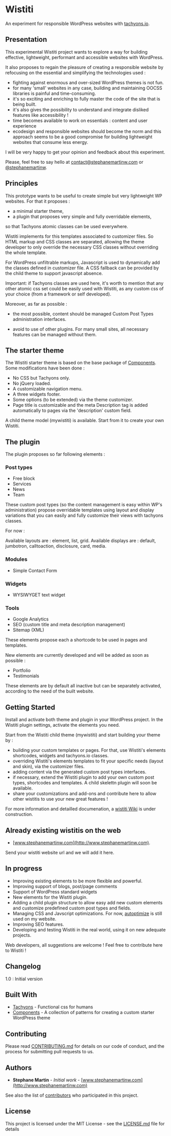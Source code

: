 # Wistiti

An experiment for responsible WordPress websites with [tachyons.io](https://github.com/tachyons-css/tachyons/).


## Presentation

This experimental Wistiti project wants to explore a way for building effective, lightweight, performant and accessible websites with WordPress.

It also proposes to regain the pleasure of creating a responsible website by refocusing on the essential and simplifying the technologies used :

* fighting against enormous and over-sized WordPress themes is not fun.
* for many 'small' websites in any case, building and maintaining OOCSS libraries is painful and time-consuming.
* it's so exciting and enriching to fully master the code of the site that is being built.
* it's also gives the possibility to understand and integrate disliked features like accessibility !
* time becomes available to work on essentials : content and user experience
* ecodesign and responsible websites should become the norm and this approach seems to be a good compromise for building lightweight websites that consume less energy.


I will be very happy to get your opinion and feedback about this experiment.

Please, feel free to say hello at contact@stephanemartinw.com or [@stephanemartinw](https://twitter.com/StephaneMartinW).


## Principles

This prototype wants to be useful to create simple but very lightweight WP websites.
For that it proposes :

* a minimal starter theme,
* a plugin that proposes very simple and fully overridable elements,

so that Tachyons atomic classes can be used everywhere.

Wistiti implements for this templates associated to customizer files. So HTML markup and CSS classes are separated, allowing the theme developer to only override the necessary CSS classes without overriding the whole template.

For WordPress unfiltrable markups, Javascript is used to dynamically add the classes defined in customizer file. A CSS fallback can be provided by the child theme to support javascript absence.

Important: if Tachyons classes are used here, it's worth to mention that any other atomic css set could be easily used with Wistiti, as any custom css of your choice (from a framework or self developed).


Moreover, as far as possible :

* the most possible, content should be managed Custom Post Types administration interfaces.

* avoid to use of other plugins. For many small sites, all necessary features can be managed without them.


## The starter theme

The Wistiti starter theme is based on the base package of [Components](http://components.underscores.me/).
Some modifications have been done :

* No CSS but Tachyons only.
* No jQuery loaded.
* A customizable navigation menu.
* A three widgets footer.
* Some options (to be extended) via the theme customizer.
* Page title is customizable and the meta Description tag is added automatically to pages via the 'description' custom field.

A child theme model (mywistiti) is available. Start from it to create your own Wistiti.


## The plugin

The plugin proposes so far following elements :

### Post types

* Free block
* Services
* News
* Team

These custom post types (so the content management is easy within WP's administration) propose overridable templates using layout and display variations that you can easily and fully customize their views with tachyons classes.

For now : 

Available layouts are : element, list, grid.
Available displays are : default, jumbotron, calltoaction, disclosure, card, media.

### Modules

* Simple Contact Form

### Widgets

* WYSIWYGET text widget

### Tools

* Google Analytics
* SEO (custom title and meta description management)
* Sitemap (XML)

These elements propose each a shortcode to be used in pages and templates.

New elements are currently developed and will be added as soon as possible :
* Portfolio
* Testimonials

These elements are by default all inactive but can be separately activated, according to the need of the built website.


## Getting Started

Install and activate both theme and plugin in your WordPress project. In the Wistiti plugin settings, activate the elements you need.

Start from the Wistiti child theme (mywistiti) and start building your theme by :

* building your custom templates or pages. For that, use Wistiti's elements shortcodes, widgets and tachyons.io classes.
* overriding Wistiti's elements templates to fit your specific needs (layout and skin), via the customizer files.
* adding content via the generated custom post types interfaces.
* if necessary, extend the Wistiti plugin to add your own custom post types, shortcodes and templates. A child skelettn plugin will soon be available.
* share your customizations and add-ons and contribute here to allow other wistitis to use your new great features !

For more information and detailled documenation, a [wistiti Wiki](https://github.com/stephanemartinw/wistiti/wiki) is under construction.


## Already existing wistitis on the web

* [www.stephanemartinw.com](http://www.stephanemartinw.com).

Send your wistiti website url and we will add it here.


## In progress

* Improving existing elements to be more flexible and powerful.
* Improving support of blogs, post/page comments
* Support of WordPress standard widgets
* New elements for the Wistiti plugin.
* Adding a child plugin structure to allow easy add new custom elements and customize predefined custom post types and fields.
* Managing CSS and Javscript optimizations. For now, [autoptimize](https://wordpress.org/plugins/autoptimize/) is still used on my website.
* Improving SEO features.
* Developing and testing Wistiti in the real world, using it on new adequate projects.

Web developers, all suggestions are welcome ! Feel free to contribute here to Wistiti !


## Changelog

1.0 : Initial version


## Built With

* [Tachyons](https://github.com/tachyons-css/tachyons/) - Functional css for humans
* [Components](https://github.com/Automattic/theme-components) - A collection of patterns for creating a custom starter WordPress theme


## Contributing

Please read [CONTRIBUTING.md](https://gist.github.com/stephanemartinw) for details on our code of conduct, and the process for submitting pull requests to us.


## Authors

* **Stephane Martin** - *Initial work* - [www.stephanemartinw.com](http://www.stephanemartinw.com)

See also the list of [contributors](https://github.com/stephanemartinw/wistiti/contributors) who participated in this project.


## License

This project is licensed under the MIT License - see the [LICENSE.md](LICENSE.md) file for details
